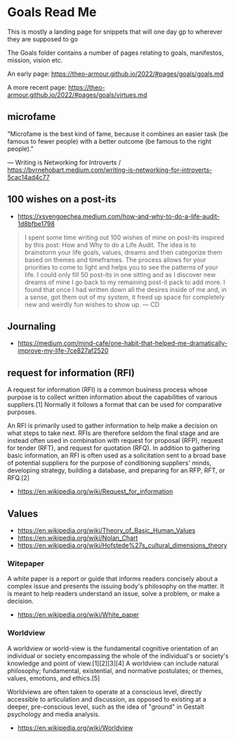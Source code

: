# Goals Read Me

This is mostly a landing page for snippets that will one day gp to wherever they are supposed to go

The Goals folder contains a number of pages  relating to goals, manifestos, mission, vision etc.

An early page: https://theo-armour.github.io/2022/#pages/goals/goals.md

A more recent page: https://theo-armour.github.io/2022/#pages/goals/virtues.md


## microfame

"Microfame is the best kind of fame, because it combines an easier task (be famous to fewer people) with a better outcome (be famous to the right people)."

— Writing is Networking for Introverts / https://byrnehobart.medium.com/writing-is-networking-for-introverts-5cac14ad4c77

## 100 wishes on a post-its

* https://xsvengoechea.medium.com/how-and-why-to-do-a-life-audit-1d8bfbe1798

>I spent some time writing out 100 wishes of mine on post-its inspired by this post: How and Why to do a Life Audit. The idea is to brainstorm your life goals, values, dreams and then categorize them based on themes and timeframes. The process allows for your priorities to come to light and helps you to see the patterns of your life. I could only fill 50 post-its in one sitting and as I discover new dreams of mine I go back to my remaining post-it pack to add more. I found that once I had written down all the desires inside of me and, in a sense, got them out of my system, it freed up space for completely new and weirdly fun wishes to show up. — CD

## Journaling

* https://medium.com/mind-cafe/one-habit-that-helped-me-dramatically-improve-my-life-7ce827af2520


## request for information (RFI)

A request for information (RFI) is a common business process whose purpose is to collect written information about the capabilities of various suppliers.[1] Normally it follows a format that can be used for comparative purposes.

An RFI is primarily used to gather information to help make a decision on what steps to take next. RFIs are therefore seldom the final stage and are instead often used in combination with request for proposal (RFP), request for tender (RFT), and request for quotation (RFQ). In addition to gathering basic information, an RFI is often used as a solicitation sent to a broad base of potential suppliers for the purpose of conditioning suppliers' minds, developing strategy, building a database, and preparing for an RFP, RFT, or RFQ.[2]

* https://en.wikipedia.org/wiki/Request_for_information


## Values


* https://en.wikipedia.org/wiki/Theory_of_Basic_Human_Values
* https://en.wikipedia.org/wiki/Nolan_Chart
* https://en.wikipedia.org/wiki/Hofstede%27s_cultural_dimensions_theory


### Witepaper

A white paper is a report or guide that informs readers concisely about a complex issue and presents the issuing body's philosophy on the matter. It is meant to help readers understand an issue, solve a problem, or make a decision.

* https://en.wikipedia.org/wiki/White_paper


### Worldview

A worldview or world-view is the fundamental cognitive orientation of an individual or society encompassing the whole of the individual's or society's knowledge and point of view.[1][2][3][4] A worldview can include natural philosophy; fundamental, existential, and normative postulates; or themes, values, emotions, and ethics.[5]

Worldviews are often taken to operate at a conscious level, directly accessible to articulation and discussion, as opposed to existing at a deeper, pre-conscious level, such as the idea of "ground" in Gestalt psychology and media analysis.


* https://en.wikipedia.org/wiki/Worldview


